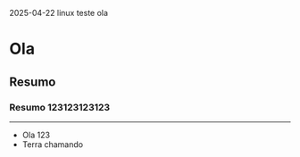 2025-04-22
linux teste ola
# Ola
## Resumo
### Resumo 123123123123
----

* Ola 123
* Terra chamando
